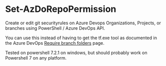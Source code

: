 # Set-AzDoRepoPermission
Create or edit git securityrules on Azure Devops Organizations, Projects, or branches using PowerShell / Azure DevOps API.

You can use this instead of having to get the tf.exe tool as documented in the Azure DevOps [Require branch folders](https://docs.microsoft.com/en-us/azure/devops/repos/git/require-branch-folders?view=azure-devops&tabs=browser) page.

Tested on powershell 7.2.1 on windows, but should probably work on Powershell 7 on any platform.
